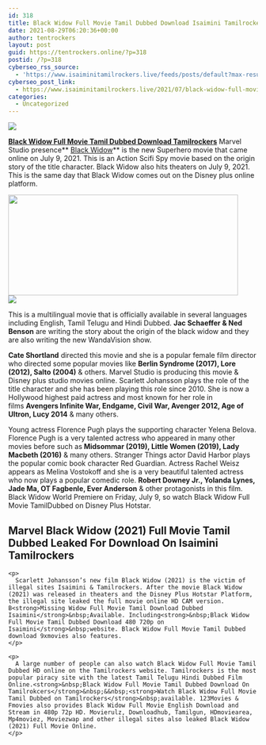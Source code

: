 ```yaml
---
id: 318
title: Black Widow Full Movie Tamil Dubbed Download Isaimini Tamilrockers
date: 2021-08-29T06:20:36+00:00
author: tentrockers
layout: post
guid: https://tentrockers.online/?p=318
postid: /?p=318
cyberseo_rss_source:
  - 'https://www.isaiminitamilrockers.live/feeds/posts/default?max-results=150&start-index=1'
cyberseo_post_link:
  - https://www.isaiminitamilrockers.live/2021/07/black-widow-full-movie-tamil-dubbed.html
categories:
  - Uncategorized
---
```

<div class="media_block">
  <img src="https://1.bp.blogspot.com/-4rD96IKhp24/YOcVLUJzSgI/AAAAAAAABAo/VdVX6VX6_AowMNOCtKO_3ZbvLEftW2n9QCLcBGAsYHQ/s72-w464-h203-c/maxresdefault%2B%25282%2529.jpg" class="media_thumbnail" />
</div>

<meta content="Black Widow Full Movie Tamil Dubbed Download Tamilrockers Marvel Studio presence &nbsp; Black Widow &nbsp;is the new Superhero movie that came online..." name="twitter:description" />

  


<center>
</center>

**[Black Widow Full Movie Tamil Dubbed Download Tamilrockers](https://www.tamilrockers.co.nz/black-widow-full-movie-tamil-dubbed-download-tamilrockers/)** Marvel Studio presence**&nbsp;[Black Widow](https://www.tamilrockers.co.nz/black-widow-full-movie-download-tamilrockers-official/)**&nbsp;is the new Superhero movie that came online on July 9, 2021. This is an Action Scifi Spy movie based on the origin story of the title character. Black Widow also hits theaters on July 9, 2021. This is the same day that Black Widow comes out on the Disney plus online platform.

<div class="separator">
  <a href="https://1.bp.blogspot.com/-4rD96IKhp24/YOcVLUJzSgI/AAAAAAAABAo/VdVX6VX6_AowMNOCtKO_3ZbvLEftW2n9QCLcBGAsYHQ/s1280/maxresdefault%2B%25282%2529.jpg" imageanchor="1"><img loading="lazy" border="0" data-original-height="720" data-original-width="1280" height="203" src="https://1.bp.blogspot.com/-4rD96IKhp24/YOcVLUJzSgI/AAAAAAAABAo/VdVX6VX6_AowMNOCtKO_3ZbvLEftW2n9QCLcBGAsYHQ/w464-h203/maxresdefault%2B%25282%2529.jpg" width="464" /></a>
</div>



<div class="separator">
  <a href="https://www.tamilrockers.co.nz/black-widow-full-movie-tamil-dubbed-download-tamilrockers/" imageanchor="1"><img border="0" data-original-height="250" data-original-width="300" src="https://1.bp.blogspot.com/-nfbzYVobUik/YMlpOerzdgI/AAAAAAAAA3Y/aAupsOUs_WMY6Lv7R1OtZhI6OqaRh-YAwCPcBGAYYCw/s0/e854879156f0849f3d27a89db88ed039.png" /></a>
</div>

This is a multilingual movie that is officially available in several languages ​​including English, Tamil Telugu and Hindi Dubbed.&nbsp;**Jac Schaeffer & Ned Benson**&nbsp;are writing the story about the origin of the black widow and they are also writing the new WandaVision show.

**Cate Shortland**&nbsp;directed this movie and she is a popular female film director who directed some popular movies like&nbsp;**Berlin Syndrome (2017), Lore (2012), Salto (2004)**&nbsp;& others. Marvel Studio is producing this movie & Disney plus studio movies online. Scarlett Johansson plays the role of the title character and she has been playing this role since 2010. She is now a Hollywood highest paid actress and most known for her role in films&nbsp;**Avengers Infinite War, Endgame, Civil War, Avenger 2012, Age of Ultron, Lucy 2014**&nbsp;& many others.

<div class="td-paragraph-padding-1">
  <p>
    Young actress Florence Pugh plays the supporting character Yelena Belova. Florence Pugh is a very talented actress who appeared in many other movies before such as<strong>&nbsp;Midsommar (2019), Little Women (2019), Lady Macbeth (2016)</strong>&nbsp;& many others. Stranger Things actor David Harbor plays the popular comic book character Red Guardian. Actress Rachel Weisz appears as Melina Vostokoff and she is a very beautiful talented actress who now plays a popular comedic role.&nbsp;<strong>Robert Downey Jr., Yolanda Lynes, Jade Ma, OT Fagbenle, Ever Anderson</strong>&nbsp;& other protagonists in this film. Black Widow World Premiere on Friday, July 9, so watch Black Widow Full Movie TamilDubbed on Disney Plus Hotstar.
  </p>
  
  <div class="rpimk60e676e97d9ab">
    <h2>
      <strong>Marvel Black Widow (2021) Full Movie Tamil Dubbed Leaked For Download On Isaimini Tamilrockers</strong>
    </h2>
    
    <p>
      Scarlett Johansson’s new film Black Widow (2021) is the victim of illegal sites Isaimini & Tamilrockers. After the movie Black Widow (2021) was released in theaters and the Disney Plus Hotstar Platform, the illegal site leaked the full movie online HD CAM version. B<strong>Missing Widow Full Movie Tamil Download Dubbed Isaimini</strong>&nbsp;Available. Including<strong>&nbsp;Black Widow Full Movie Tamil Dubbed Download 480 720p on Isaimini</strong>&nbsp;website. Black Widow Full Movie Tamil Dubbed download 9xmovies also features.
    </p>
    
    <p>
      A large number of people can also watch Black Widow Full Movie Tamil Dubbed HD online on the Tamilrockers website. Tamilrockers is the most popular piracy site with the latest Tamil Telugu Hindi Dubbed Film Online.<strong>&nbsp;Black Widow Full Movie Tamil Dubbed Download On Tamilrokcers</strong>&nbsp;&&nbsp;<strong>Watch Black Widow Full Movie Tamil Dubbed on Tamilrockers</strong>&nbsp;available. 123Movies & Fmovies also provides Black Widow Full Movie English Download and Stream in 480p 72p HD. Movierulz, Downloadhub, Tamilgun, HDmoviearea, Mp4moviez, Moviezwap and other illegal sites also leaked Black Widow (2021) Full Movie Online.
    </p>
  </div>
</div>

<center>
</center>